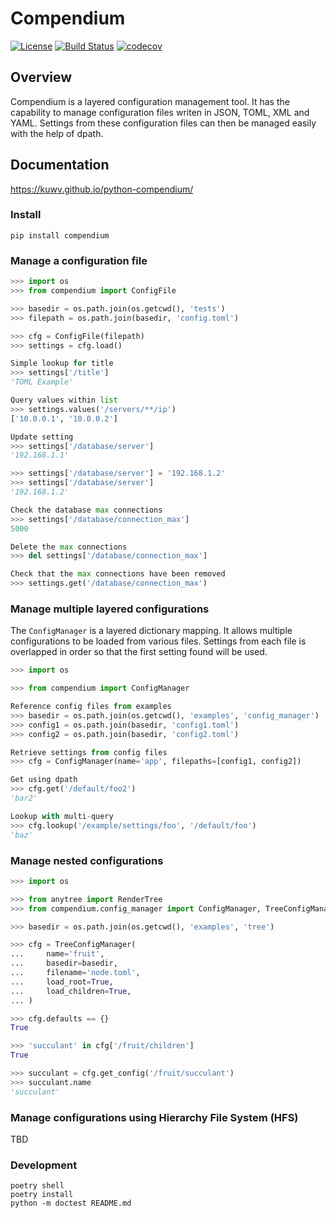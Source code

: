 # Compendium

[![License](https://img.shields.io/badge/License-Apache%202.0-blue.svg)](https://opensource.org/licenses/Apache-2.0)
[![Build Status](https://travis-ci.org/kuwv/python-compendium.svg?branch=master)](https://travis-ci.org/kuwv/python-compendium)
[![codecov](https://codecov.io/gh/kuwv/python-compendium/branch/master/graph/badge.svg)](https://codecov.io/gh/kuwv/python-compendium)

## Overview

Compendium is a layered configuration management tool. It has the capability
to manage configuration files writen in JSON, TOML, XML and YAML. Settings
from these configuration files can then be managed easily with the help of
dpath.

## Documentation

https://kuwv.github.io/python-compendium/

### Install

```
pip install compendium
```

### Manage a configuration file

```python
>>> import os
>>> from compendium import ConfigFile

>>> basedir = os.path.join(os.getcwd(), 'tests')
>>> filepath = os.path.join(basedir, 'config.toml')

>>> cfg = ConfigFile(filepath)
>>> settings = cfg.load()

Simple lookup for title
>>> settings['/title']
'TOML Example'

Query values within list
>>> settings.values('/servers/**/ip')
['10.0.0.1', '10.0.0.2']

Update setting
>>> settings['/database/server']
'192.168.1.1'

>>> settings['/database/server'] = '192.168.1.2'
>>> settings['/database/server']
'192.168.1.2'

Check the database max connections
>>> settings['/database/connection_max']
5000

Delete the max connections 
>>> del settings['/database/connection_max']

Check that the max connections have been removed
>>> settings.get('/database/connection_max')

```

### Manage multiple layered configurations

The `ConfigManager` is a layered dictionary mapping. It allows multiple
configurations to be loaded from various files. Settings from each file
is overlapped in order so that the first setting found will be used.

```python
>>> import os

>>> from compendium import ConfigManager

Reference config files from examples
>>> basedir = os.path.join(os.getcwd(), 'examples', 'config_manager')
>>> config1 = os.path.join(basedir, 'config1.toml')
>>> config2 = os.path.join(basedir, 'config2.toml')

Retrieve settings from config files
>>> cfg = ConfigManager(name='app', filepaths=[config1, config2])

Get using dpath
>>> cfg.get('/default/foo2')
'bar2'

Lookup with multi-query
>>> cfg.lookup('/example/settings/foo', '/default/foo')
'baz'

```

### Manage nested configurations

```python
>>> import os

>>> from anytree import RenderTree
>>> from compendium.config_manager import ConfigManager, TreeConfigManager

>>> basedir = os.path.join(os.getcwd(), 'examples', 'tree')

>>> cfg = TreeConfigManager(
...     name='fruit',
...     basedir=basedir,
...     filename='node.toml',
...     load_root=True,
...     load_children=True,
... )

>>> cfg.defaults == {}
True

>>> 'succulant' in cfg['/fruit/children']
True

>>> succulant = cfg.get_config('/fruit/succulant')
>>> succulant.name
'succulant'

```

### Manage configurations using Hierarchy File System (HFS)

TBD
<!--
# ```python
# import os
#
# from compendium.config_manager import HierarchyConfigManager
#
# import pytest
#
# Setup base paths
# >>> base_filepath = os.path.dirname(__file__)
# >>> global_filepath = os.path.expanduser('~')
#
# System paths
# >>> fs.add_real_file(
# ...     source_path=os.path.join(base_filepath, 'settings1.toml'),
# ...     target_path=os.path.join(os.sep, 'etc', 'hierarchy', 'config.toml')
# ... )
#
# User paths
# >>> fs.add_real_file(
# ...     source_path=os.path.join(base_filepath, 'settings2.toml'),
# ...     target_path=os.path.join(global_filepath, '.hierarchy.toml')
# ... )
#
# >>> fs.add_real_file(
# ...     source_path=os.path.join(base_filepath, 'settings3.toml'),
# ...     target_path=os.path.join(
# ...         global_filepath, '.hierarchy.d', 'config.toml'
# ...     )
# ... )
#
# >>> cfg = HierarchyConfigManager(
# ...     name='hierarchy',
# ...     filename='config.toml',
# ...     merge_strategy='overlay',
# ...     enable_system_filepaths=True,
# ...     enable_global_filepaths=True
# ... )
# >>> cfg.load_configs()
#
# ```
-->

### Development

```
poetry shell
poetry install
python -m doctest README.md
```

